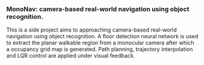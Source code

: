 ### MonoNav: camera-based real-world navigation using object recognition.

This is a side project aims to approaching camera-based real-world navigation using object recognition. A floor detection neural network is used to extract the planar walkable region from a monocular camera after which a occupancy grid map is generated. Path planning, trajectory interpolation and LQR control are applied under visual feedback.
